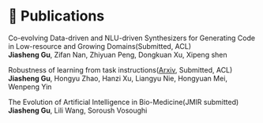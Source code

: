 
# 📝 Publications 

Co-evolving Data-driven and NLU-driven Synthesizers for Generating Code in Low-resource and Growing Domains(Submitted, ACL)  
**Jiasheng Gu**, Zifan Nan, Zhiyuan Peng, Dongkuan Xu, Xipeng shen


Robustness of learning from task instructions([Arxiv](https://arxiv.org/abs/2212.03813), Submitted, ACL)  
**Jiasheng Gu**, Hongyu Zhao, Hanzi Xu, Liangyu Nie, Hongyuan Mei, Wenpeng Yin


The Evolution of Artificial Intelligence in Bio-Medicine(JMIR submitted)  
**Jiasheng Gu**, Lili Wang, Soroush Vosoughi 
